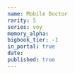 ```yaml
---
name: Mobile Doctor
rarity: 5
series: voy
memory_alpha:
bigbook_tier: -1
in_portal: true
date:
published: true
---
```



